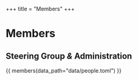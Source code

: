 +++
title = "Members"
+++

# Members

## Steering Group *&* Administration

<div class="mx-lg-negative my-4">
  {{ members(data_path="data/people.toml") }}
</div>


